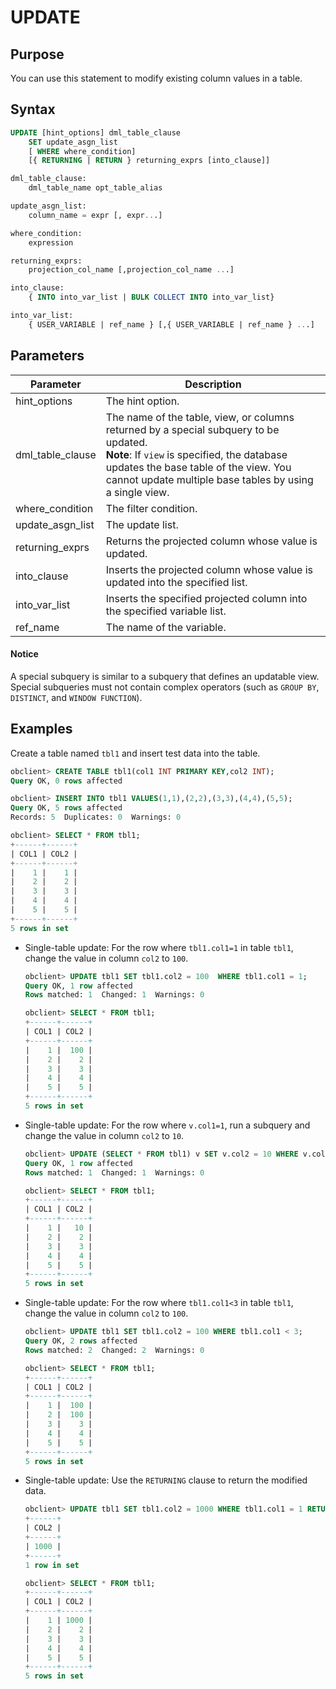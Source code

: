 # UPDATE

## Purpose

You can use this statement to modify existing column values in a table.

## Syntax

```sql
UPDATE [hint_options] dml_table_clause
    SET update_asgn_list
    [ WHERE where_condition]
    [{ RETURNING | RETURN } returning_exprs [into_clause]]

dml_table_clause:
    dml_table_name opt_table_alias

update_asgn_list:
    column_name = expr [, expr...]

where_condition:
    expression

returning_exprs:
    projection_col_name [,projection_col_name ...]

into_clause:
    { INTO into_var_list | BULK COLLECT INTO into_var_list}

into_var_list:
    { USER_VARIABLE | ref_name } [,{ USER_VARIABLE | ref_name } ...]
```

## Parameters

| Parameter | Description |
|------------------|-------------------------------------------------------------------------------------------------------------|
| hint_options | The hint option.  |
| dml_table_clause | The name of the table, view, or columns returned by a special subquery to be updated.<br>  **Note**: If `view` is specified, the database updates the base table of the view. You cannot update multiple base tables by using a single view.  |
| where_condition | The filter condition.  |
| update_asgn_list | The update list.  |
| returning_exprs | Returns the projected column whose value is updated.  |
| into_clause | Inserts the projected column whose value is updated into the specified list.  |
| into_var_list | Inserts the specified projected column into the specified variable list.  |
| ref_name | The name of the variable.  |

  <main id="notice" type='notice'>
    <h4>Notice</h4>
    <p>A special subquery is similar to a subquery that defines an updatable view. Special subqueries must not contain complex operators (such as <code>GROUP BY</code>, <code>DISTINCT</code>, and <code>WINDOW FUNCTION</code>). </p>
  </main>

## Examples

Create a table named `tbl1` and insert test data into the table.

```sql
obclient> CREATE TABLE tbl1(col1 INT PRIMARY KEY,col2 INT);
Query OK, 0 rows affected

obclient> INSERT INTO tbl1 VALUES(1,1),(2,2),(3,3),(4,4),(5,5);
Query OK, 5 rows affected
Records: 5  Duplicates: 0  Warnings: 0

obclient> SELECT * FROM tbl1;
+------+------+
| COL1 | COL2 |
+------+------+
|    1 |    1 |
|    2 |    2 |
|    3 |    3 |
|    4 |    4 |
|    5 |    5 |
+------+------+
5 rows in set
```

* Single-table update: For the row where `tbl1.col1=1` in table `tbl1`, change the value in column `col2` to `100`.

   ```sql
   obclient> UPDATE tbl1 SET tbl1.col2 = 100  WHERE tbl1.col1 = 1;
   Query OK, 1 row affected
   Rows matched: 1  Changed: 1  Warnings: 0

   obclient> SELECT * FROM tbl1;
   +------+------+
   | COL1 | COL2 |
   +------+------+
   |    1 |  100 |
   |    2 |    2 |
   |    3 |    3 |
   |    4 |    4 |
   |    5 |    5 |
   +------+------+
   5 rows in set
   ```

* Single-table update: For the row where `v.col1=1`, run a subquery and change the value in column `col2` to `10`.

   ```sql
   obclient> UPDATE (SELECT * FROM tbl1) v SET v.col2 = 10 WHERE v.col1 = 1;
   Query OK, 1 row affected
   Rows matched: 1  Changed: 1  Warnings: 0

   obclient> SELECT * FROM tbl1;
   +------+------+
   | COL1 | COL2 |
   +------+------+
   |    1 |   10 |
   |    2 |    2 |
   |    3 |    3 |
   |    4 |    4 |
   |    5 |    5 |
   +------+------+
   5 rows in set
   ```

* Single-table update: For the row where `tbl1.col1<3` in table `tbl1`, change the value in column `col2` to `100`.

   ```sql
   obclient> UPDATE tbl1 SET tbl1.col2 = 100 WHERE tbl1.col1 < 3;
   Query OK, 2 rows affected
   Rows matched: 2  Changed: 2  Warnings: 0

   obclient> SELECT * FROM tbl1;
   +------+------+
   | COL1 | COL2 |
   +------+------+
   |    1 |  100 |
   |    2 |  100 |
   |    3 |    3 |
   |    4 |    4 |
   |    5 |    5 |
   +------+------+
   5 rows in set
   ```

* Single-table update: Use the `RETURNING` clause to return the modified data.

   ```sql
   obclient> UPDATE tbl1 SET tbl1.col2 = 1000 WHERE tbl1.col1 = 1 RETURNING col2;
   +------+
   | COL2 |
   +------+
   | 1000 |
   +------+
   1 row in set

   obclient> SELECT * FROM tbl1;
   +------+------+
   | COL1 | COL2 |
   +------+------+
   |    1 | 1000 |
   |    2 |    2 |
   |    3 |    3 |
   |    4 |    4 |
   |    5 |    5 |
   +------+------+
   5 rows in set
   ```
